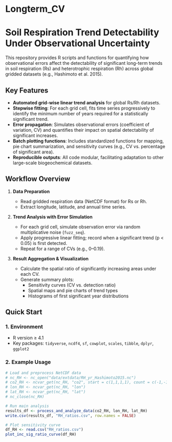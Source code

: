 # Longterm_CV

# Soil Respiration Trend Detectability Under Observational Uncertainty

This repository provides R scripts and functions for quantifying how observational errors affect the detectability of significant long-term trends in soil respiration (Rs) and heterotrophic respiration (Rh) across global gridded datasets (e.g., Hashimoto et al. 2015).

## Key Features

- **Automated grid-wise linear trend analysis** for global Rs/Rh datasets.
- **Stepwise fitting**: For each grid cell, fits time series progressively to identify the minimum number of years required for a statistically significant trend.
- **Error propagation**: Simulates observational errors (coefficient of variation, CV) and quantifies their impact on spatial detectability of significant increases.
- **Batch plotting functions**: Includes standardized functions for mapping, pie chart summarization, and sensitivity curves (e.g., CV vs. percentage of significant area).
- **Reproducible outputs**: All code modular, facilitating adaptation to other large-scale biogeochemical datasets.

## Workflow Overview

1. **Data Preparation**  
   - Read gridded respiration data (NetCDF format) for Rs or Rh.
   - Extract longitude, latitude, and annual time series.

2. **Trend Analysis with Error Simulation**  
   - For each grid cell, simulate observation error via random multiplicative noise (`fuzz_seq`).
   - Apply progressive linear fitting; record when a significant trend (p < 0.05) is first detected.
   - Repeat for a range of CVs (e.g., 0–0.19).

3. **Result Aggregation & Visualization**  
   - Calculate the spatial ratio of significantly increasing areas under each CV.
   - Generate summary plots:  
     - Sensitivity curves (CV vs. detection ratio)  
     - Spatial maps and pie charts of trend types  
     - Histograms of first significant year distributions

## Quick Start

### 1. Environment

- R version ≥ 4.1
- Key packages: `tidyverse`, `ncdf4`, `sf`, `cowplot`, `scales`, `tibble`, `dplyr`, `ggplot2`

### 2. Example Usage

```r
# Load and preprocess NetCDF data
# nc_RH <- nc_open("data/extdata/RH_yr_Hashimoto2015.nc")
# co2_RH <- ncvar_get(nc_RH, "co2", start = c(1,1,1,1), count = c(-1,-1,1,112))
# lon_RH <- ncvar_get(nc_RH, "lon")
# lat_RH <- ncvar_get(nc_RH, "lat")
# nc_close(nc_RH)

# Run main analysis
results_df <- process_and_analyze_data(co2_RH, lon_RH, lat_RH)
write.csv(results_df, "RH_ratios.csv", row.names = FALSE)

# Plot sensitivity curve
df_RH <- read.csv("RH_ratios.csv")
plot_inc_sig_ratio_curve(df_RH)
